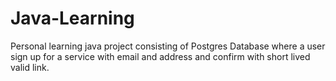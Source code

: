 # Java-Learning
Personal learning java project consisting of Postgres Database where a user sign up for a service with email and address and confirm with short lived valid link.
